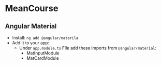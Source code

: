 # MeanCourse

## Angular Material
* Install: `ng add @angular/materila`
* Add it to your app: 
  * Under `app.module.ts` File add these imports from `@angular/material`:
    * MatInputModule
    * MatCardModule 
